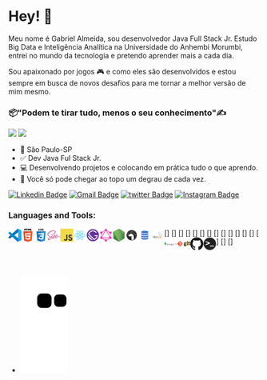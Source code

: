 # Hey! 👋

Meu nome é Gabriel Almeida, sou desenvolvedor Java Full Stack Jr. Estudo Big Data e Inteligência Analítica na Universidade do Anhembi Morumbi, entrei no mundo da tecnologia e pretendo aprender mais a cada dia.

Sou apaixonado por jogos 🎮 e como eles são desenvolvidos e estou sempre em busca de novos desafios para me tornar a melhor versão de mim mesmo.

###  📦"Podem te tirar tudo, menos o seu conhecimento"✍

<div>
<img height="165em" src="https://github-readme-stats.vercel.app/api?username=bielalmd&show_icons=true&theme=yeblu"/> 
<img height="165em" src="https://github-readme-stats.vercel.app/api/top-langs/?username=bielalmd&layout=compact&theme=yeblu">
</div> 


- 📍   São Paulo-SP
- ✅  Dev Java Ful Stack Jr.
- 💻  Desenvolvendo projetos e colocando em prática tudo o que aprendo.
- 🎯  Você só pode chegar ao topo um degrau de cada vez.



[![Linkedin Badge](https://img.shields.io/badge/-LinkedIn-blue?style=flat-square&logo=Linkedin&logoColor=white&link=https://www.linkedin.com/in/gabriel-almeida-2b60b11b1)](https://www.linkedin.com/in/gabriel-almeida-2b60b11b1/)
[![Gmail Badge](https://img.shields.io/badge/-Gmail-c14438?style=flat-square&logo=Gmail&logoColor=white&link=mailto:austbiel@gmail.com)](mailto:austbiel@gmail.com)
[![twitter Badge](https://img.shields.io/badge/-Twitter-black?style=flat-square&logo=Twitter&logoColor=white&link=twitter.com/bielalmd)](https://twitter.com/bielalmd/)
[![Instagram Badge](https://img.shields.io/badge/-Instagram-3f729b?style=flat-square&logo=Instagram&logoColor=white&link=instagram.com/bielalmd/)](https://www.instagram.com/bielalmd/)


### Languages and Tools:

[<img align="left" alt="Visual Studio Code" width="26px" src="https://raw.githubusercontent.com/github/explore/80688e429a7d4ef2fca1e82350fe8e3517d3494d/topics/visual-studio-code/visual-studio-code.png"/>]
[<img align="left" alt="HTML5" width="26px" src="https://raw.githubusercontent.com/github/explore/80688e429a7d4ef2fca1e82350fe8e3517d3494d/topics/html/html.png"/>]
[<img align="left" alt="CSS3" width="26px" src="https://raw.githubusercontent.com/github/explore/80688e429a7d4ef2fca1e82350fe8e3517d3494d/topics/css/css.png"/>]
[<img align="left" alt="Sass" width="26px" src="https://raw.githubusercontent.com/github/explore/80688e429a7d4ef2fca1e82350fe8e3517d3494d/topics/sass/sass.png"/>]
[<img align="left" alt="JavaScript" width="26px" src="https://raw.githubusercontent.com/github/explore/80688e429a7d4ef2fca1e82350fe8e3517d3494d/topics/javascript/javascript.png" />]
[<img align="left" alt="React" width="26px" src="https://raw.githubusercontent.com/github/explore/80688e429a7d4ef2fca1e82350fe8e3517d3494d/topics/react/react.png"/>]
[<img align="left" alt="Gatsby" width="26px" src="https://raw.githubusercontent.com/github/explore/e94815998e4e0713912fed477a1f346ec04c3da2/topics/gatsby/gatsby.png"/>]
[<img align="left" alt="GraphQL" width="26px" src="https://raw.githubusercontent.com/github/explore/80688e429a7d4ef2fca1e82350fe8e3517d3494d/topics/graphql/graphql.png"/>]
[<img align="left" alt="Node.js" width="26px" src="https://raw.githubusercontent.com/github/explore/80688e429a7d4ef2fca1e82350fe8e3517d3494d/topics/nodejs/nodejs.png"/>]
[<img align="left" alt="Deno" width="26px" src="https://raw.githubusercontent.com/github/explore/361e2821e2dea67711cde99c9c40ed357061cf27/topics/deno/deno.png"/>]
[<img align="left" alt="SQL" width="26px" src="https://raw.githubusercontent.com/github/explore/80688e429a7d4ef2fca1e82350fe8e3517d3494d/topics/sql/sql.png"/>]
[<img align="left" alt="MySQL" width="26px" src="https://raw.githubusercontent.com/github/explore/80688e429a7d4ef2fca1e82350fe8e3517d3494d/topics/mysql/mysql.png"/>]
[<img align="left" alt="MongoDB" width="26px" src="https://raw.githubusercontent.com/github/explore/80688e429a7d4ef2fca1e82350fe8e3517d3494d/topics/mongodb/mongodb.png"/>]
[<img align="left" alt="Git" width="26px" src="https://raw.githubusercontent.com/github/explore/80688e429a7d4ef2fca1e82350fe8e3517d3494d/topics/git/git.png"/>]
[<img align="left" alt="GitHub" width="26px" src="https://raw.githubusercontent.com/github/explore/78df643247d429f6cc873026c0622819ad797942/topics/github/github.png"/>]
[<img align="left" alt="Terminal" width="26px" src="https://raw.githubusercontent.com/github/explore/80688e429a7d4ef2fca1e82350fe8e3517d3494d/topics/terminal/terminal.png"/>]


<br />
<br />

- ![Snake animation](https://github.com/rafaballerini/rafaballerini/blob/output/github-contribution-grid-snake.svg)
 
</div>
